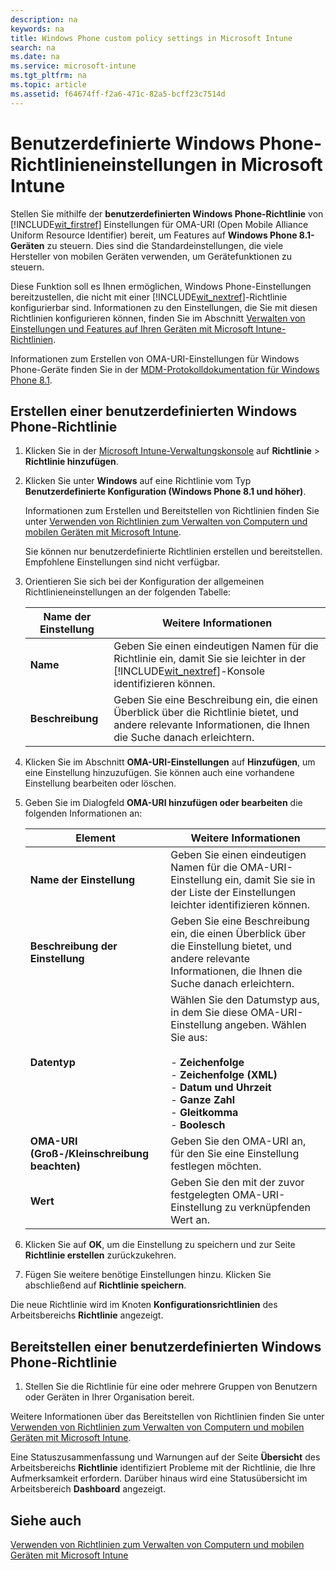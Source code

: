 ```yaml
---
description: na
keywords: na
title: Windows Phone custom policy settings in Microsoft Intune
search: na
ms.date: na
ms.service: microsoft-intune
ms.tgt_pltfrm: na
ms.topic: article
ms.assetid: f64674ff-f2a6-471c-82a5-bcff23c7514d
---
```

# Benutzerdefinierte Windows Phone-Richtlinieneinstellungen in Microsoft Intune
Stellen Sie mithilfe der **benutzerdefinierten Windows Phone-Richtlinie** von [!INCLUDE[wit_firstref](../Token/wit_firstref_md.md)] Einstellungen für OMA-URI (Open Mobile Alliance Uniform Resource Identifier) bereit, um Features auf **Windows Phone 8.1-Geräten** zu steuern. Dies sind die Standardeinstellungen, die viele Hersteller von mobilen Geräten verwenden, um Gerätefunktionen zu steuern.

Diese Funktion soll es Ihnen ermöglichen, Windows Phone-Einstellungen bereitzustellen, die nicht mit einer [!INCLUDE[wit_nextref](../Token/wit_nextref_md.md)]-Richtlinie konfigurierbar sind. Informationen zu den Einstellungen, die Sie mit diesen Richtlinien konfigurieren können, finden Sie im Abschnitt [Verwalten von Einstellungen und Features auf Ihren Geräten mit Microsoft Intune-Richtlinien](../Topic/Manage_settings_and_features_on_your_devices_with_Microsoft_Intune_policies.md).

Informationen zum Erstellen von OMA-URI-Einstellungen für Windows Phone-Geräte finden Sie in der [MDM-Protokolldokumentation für Windows Phone 8.1](http://technet.microsoft.com/library/dn499787.aspx).

## Erstellen einer benutzerdefinierten Windows Phone-Richtlinie

1.  Klicken Sie in der [Microsoft Intune-Verwaltungskonsole](https://manage.microsoft.com) auf **Richtlinie** &gt; **Richtlinie hinzufügen**.

2.  Klicken Sie unter **Windows** auf eine Richtlinie vom Typ **Benutzerdefinierte Konfiguration (Windows Phone 8.1 und höher)**.

    Informationen zum Erstellen und Bereitstellen von Richtlinien finden Sie unter [Verwenden von Richtlinien zum Verwalten von Computern und mobilen Geräten mit Microsoft Intune](../Topic/Use_policies_to_manage_computers_and_mobile_devices_with_Microsoft_Intune.md).

    Sie können nur benutzerdefinierte Richtlinien erstellen und bereitstellen. Empfohlene Einstellungen sind nicht verfügbar.

3.  Orientieren Sie sich bei der Konfiguration der allgemeinen Richtlinieneinstellungen an der folgenden Tabelle:

    |Name der Einstellung|Weitere Informationen|
    |------------------------|-------------------------|
    |**Name**|Geben Sie einen eindeutigen Namen für die Richtlinie ein, damit Sie sie leichter in der [!INCLUDE[wit_nextref](../Token/wit_nextref_md.md)]-Konsole identifizieren können.|
    |**Beschreibung**|Geben Sie eine Beschreibung ein, die einen Überblick über die Richtlinie bietet, und andere relevante Informationen, die Ihnen die Suche danach erleichtern.|

4.  Klicken Sie im Abschnitt **OMA-URI-Einstellungen** auf **Hinzufügen**, um eine Einstellung hinzuzufügen. Sie können auch eine vorhandene Einstellung bearbeiten oder löschen.

5.  Geben Sie im Dialogfeld **OMA-URI hinzufügen oder bearbeiten** die folgenden Informationen an:

    |Element|Weitere Informationen|
    |-----------|-------------------------|
    |**Name der Einstellung**|Geben Sie einen eindeutigen Namen für die OMA-URI-Einstellung ein, damit Sie sie in der Liste der Einstellungen leichter identifizieren können.|
    |**Beschreibung der Einstellung**|Geben Sie eine Beschreibung ein, die einen Überblick über die Einstellung bietet, und andere relevante Informationen, die Ihnen die Suche danach erleichtern.|
    |**Datentyp**|Wählen Sie den Datumstyp aus, in dem Sie diese OMA-URI-Einstellung angeben. Wählen Sie aus:<br /><br />-   **Zeichenfolge**<br />-   **Zeichenfolge (XML)**<br />-   **Datum und Uhrzeit**<br />-   **Ganze Zahl**<br />-   **Gleitkomma**<br />-   **Boolesch**|
    |**OMA-URI (Groß-/Kleinschreibung beachten)**|Geben Sie den OMA-URI an, für den Sie eine Einstellung festlegen möchten.|
    |**Wert**|Geben Sie den mit der zuvor festgelegten OMA-URI-Einstellung zu verknüpfenden Wert an.|

6.  Klicken Sie auf **OK**, um die Einstellung zu speichern und zur Seite **Richtlinie erstellen** zurückzukehren.

7.  Fügen Sie weitere benötige Einstellungen hinzu. Klicken Sie abschließend auf **Richtlinie speichern**.

Die neue Richtlinie wird im Knoten **Konfigurationsrichtlinien** des Arbeitsbereichs **Richtlinie** angezeigt.

## Bereitstellen einer benutzerdefinierten Windows Phone-Richtlinie

1.  Stellen Sie die Richtlinie für eine oder mehrere Gruppen von Benutzern oder Geräten in Ihrer Organisation bereit.

Weitere Informationen über das Bereitstellen von Richtlinien finden Sie unter [Verwenden von Richtlinien zum Verwalten von Computern und mobilen Geräten mit Microsoft Intune](../Topic/Use_policies_to_manage_computers_and_mobile_devices_with_Microsoft_Intune.md).

Eine Statuszusammenfassung und Warnungen auf der Seite **Übersicht** des Arbeitsbereichs **Richtlinie** identifiziert Probleme mit der Richtlinie, die Ihre Aufmerksamkeit erfordern. Darüber hinaus wird eine Statusübersicht im Arbeitsbereich **Dashboard** angezeigt.

## Siehe auch
[Verwenden von Richtlinien zum Verwalten von Computern und mobilen Geräten mit Microsoft Intune](../Topic/Use_policies_to_manage_computers_and_mobile_devices_with_Microsoft_Intune.md)

